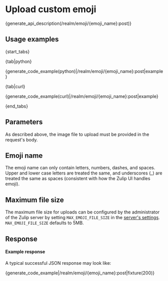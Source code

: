 # Upload custom emoji

{generate_api_description(/realm/emoji/{emoji_name}:post)}

## Usage examples

{start_tabs}

{tab|python}

{generate_code_example(python)|/realm/emoji/{emoji_name}:post|example}

{tab|curl}

{generate_code_example(curl)|/realm/emoji/{emoji_name}:post|example}

{end_tabs}


## Parameters

As described above, the image file to upload must be provided in the
request's body.

## Emoji name

The emoji name can only contain letters, numbers, dashes, and spaces.
Upper and lower case letters are treated the same, and underscores (_)
are treated the same as spaces (consistent with how the Zulip UI
handles emoji).

## Maximum file size

The maximum file size for uploads can be configured by the
administrator of the Zulip server by setting `MAX_EMOJI_FILE_SIZE`
in the [server's settings][1]. `MAX_EMOJI_FILE_SIZE` defaults
to 5MB.

[1]: https://zulip.readthedocs.io/en/latest/subsystems/settings.html#server-settings

## Response
#### Example response

A typical successful JSON response may look like:

{generate_code_example|/realm/emoji/{emoji_name}:post|fixture(200)}
